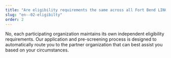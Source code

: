 ```yaml
---
title: "Are eligibility requirements the same across all Fort Bend LINC partner agencies?"
slug: "en--02-eligibilty"
order: 2
---
```


No, each participating organization maintains its own independent eligibility requirements. Our application and pre-screening process is designed to automatically route you to the partner organization that can best assist you based on your circumstances.